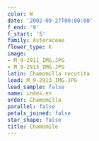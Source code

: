 ```yaml
---
color: W
date: '2002-09-27T00:00:00'
f_end: '9'
f_start: '5'
family: Asteraceae
flower_type: K
image:
- M_9-2911_IMG.JPG
- M_9-2913_IMG.JPG
latin: Chamomilla recutita
lead: M_9-2913_IMG.JPG
lead_sample: false
name: index.en
order: Chamomilla
parallel: false
petals_joined: false
star_shape: false
title: Chamomile
---
```

